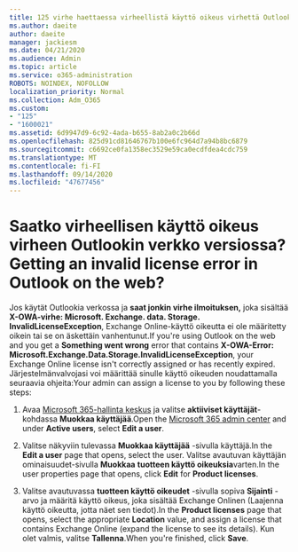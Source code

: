 ```yaml
---
title: 125 virhe haettaessa virheellistä käyttö oikeus virhettä Outlookin verkko versiossa?
ms.author: daeite
author: daeite
manager: jackiesm
ms.date: 04/21/2020
ms.audience: Admin
ms.topic: article
ms.service: o365-administration
ROBOTS: NOINDEX, NOFOLLOW
localization_priority: Normal
ms.collection: Adm_O365
ms.custom:
- "125"
- "1600021"
ms.assetid: 6d9947d9-6c92-4ada-b655-8ab2a0c2b66d
ms.openlocfilehash: 825d91cd81646767b100e6fc964d7a94b8bc6879
ms.sourcegitcommit: c6692ce0fa1358ec3529e59ca0ecdfdea4cdc759
ms.translationtype: MT
ms.contentlocale: fi-FI
ms.lasthandoff: 09/14/2020
ms.locfileid: "47677456"
---
```

# <a name="getting-an-invalid-license-error-in-outlook-on-the-web"></a><span data-ttu-id="3c025-102">Saatko virheellisen käyttö oikeus virheen Outlookin verkko versiossa?</span><span class="sxs-lookup"><span data-stu-id="3c025-102">Getting an invalid license error in Outlook on the web?</span></span>

<span data-ttu-id="3c025-103">Jos käytät Outlookia verkossa ja **saat jonkin virhe ilmoituksen,** joka sisältää **X-OWA-virhe: Microsoft. Exchange. data. Storage. InvalidLicenseException**, Exchange Online-käyttö oikeutta ei ole määritetty oikein tai se on äskettäin vanhentunut.</span><span class="sxs-lookup"><span data-stu-id="3c025-103">If you're using Outlook on the web and you get a **Something went wrong** error that contains **X-OWA-Error: Microsoft.Exchange.Data.Storage.InvalidLicenseException**, your Exchange Online license isn't correctly assigned or has recently expired.</span></span> <span data-ttu-id="3c025-104">Järjestelmänvalvojasi voi määrittää sinulle käyttö oikeuden noudattamalla seuraavia ohjeita:</span><span class="sxs-lookup"><span data-stu-id="3c025-104">Your admin can assign a license to you by following these steps:</span></span>
  
1. <span data-ttu-id="3c025-105">Avaa [Microsoft 365-hallinta keskus](https://portal.office.com/adminportal/home#/homepage) ja valitse **aktiiviset käyttäjät**-kohdassa **Muokkaa käyttäjää**.</span><span class="sxs-lookup"><span data-stu-id="3c025-105">Open the [Microsoft 365 admin center](https://portal.office.com/adminportal/home#/homepage) and under **Active users**, select **Edit a user**.</span></span>

2. <span data-ttu-id="3c025-106">Valitse näkyviin tulevassa **Muokkaa käyttäjää** -sivulla käyttäjä.</span><span class="sxs-lookup"><span data-stu-id="3c025-106">In the **Edit a user** page that opens, select the user.</span></span> <span data-ttu-id="3c025-107">Valitse avautuvan käyttäjän ominaisuudet-sivulla **Muokkaa** **tuotteen käyttö oikeuksia**varten.</span><span class="sxs-lookup"><span data-stu-id="3c025-107">In the user properties page that opens, click **Edit** for **Product licenses**.</span></span>

3. <span data-ttu-id="3c025-108">Valitse avautuvassa **tuotteen käyttö oikeudet** -sivulla sopiva **Sijainti** -arvo ja määritä käyttö oikeus, joka sisältää Exchange Onlinen (Laajenna käyttö oikeutta, jotta näet sen tiedot).</span><span class="sxs-lookup"><span data-stu-id="3c025-108">In the **Product licenses** page that opens, select the appropriate **Location** value, and assign a license that contains Exchange Online (expand the license to see its details).</span></span> <span data-ttu-id="3c025-109">Kun olet valmis, valitse **Tallenna**.</span><span class="sxs-lookup"><span data-stu-id="3c025-109">When you're finished, click **Save**.</span></span>

